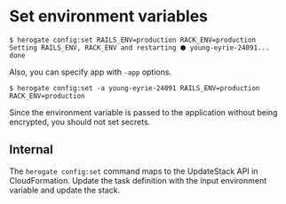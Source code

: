 # Set environment variables

```
$ herogate config:set RAILS_ENV=production RACK_ENV=production
Setting RAILS_ENV, RACK_ENV and restarting ⬢ young-eyrie-24091... done
```

Also, you can specify app with `-app` options.

```
$ herogate config:set -a young-eyrie-24091 RAILS_ENV=production RACK_ENV=production
```

Since the environment variable is passed to the application without being encrypted, you should not set secrets.

## Internal

The `herogate config:set` command maps to the UpdateStack API in CloudFormation. Update the task definition with the input environment variable and update the stack.
